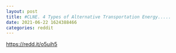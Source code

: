 ```yaml
--- 
layout: post 
title: #CLNE. 4 Types of Alternative Transportation Energy..... 
date: 2021-06-22 1624388466 
categories: reddit 
--- 
```

https://redd.it/o5uih5